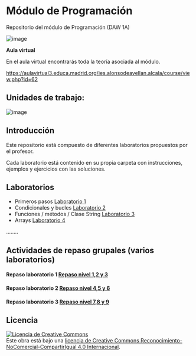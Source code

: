 # Módulo de Programación
Repositorio del módulo de Programación (DAW 1A)

![image](https://user-images.githubusercontent.com/91023374/137005780-b6054a28-b223-4614-a395-e57472378d84.png)


**Aula virtual**

En el aula virtual encontrarás toda la teoría asociada al módulo.

https://aulavirtual3.educa.madrid.org/ies.alonsodeavellan.alcala/course/view.php?id=62

## Unidades de trabajo:
![image](https://user-images.githubusercontent.com/91023374/133934743-b8542a8d-29b0-4f1f-b982-ce0fae00fbbf.png)

## Introducción
Este repositorio está compuesto de diferentes laboratorios propuestos por el profesor.

Cada laboratorio está contenido en su propia carpeta con instrucciones, ejemplos y ejercicios con las soluciones.

## Laboratorios
- Primeros pasos [Laboratorio 1](Lab1/Instrucciones_Lab1.md)
- Condicionales y bucles [Laboratorio 2](Lab2/Laboratorio2.md)
- Funciones / métodos / Clase String [Laboratorio 3](Lab3/Instrucciones_Lab3.md)
- Arrays [Laboratorio 4](Lab4/Instruccines_Lab4.md)

........

## Actividades de repaso grupales (varios laboratorios)
#### Repaso laboratorio 1 [Repaso nivel 1,2 y 3](Repaso/Repaso_Nivel_123.md)
#### Repaso laboratorio 2 [Repaso nivel 4,5 y 6](Repaso/Repaso_Nivel_456.md)
#### Repaso laboratorio 3 [Repaso nivel 7,8 y 9](Repaso/Repaso_Nivel_789.md)

## Licencia

<a rel="license" href="http://creativecommons.org/licenses/by-nc-sa/4.0/"><img alt="Licencia de Creative Commons" style="border-width:0" src="https://i.creativecommons.org/l/by-nc-sa/4.0/88x31.png" /></a><br />Este obra está bajo una <a rel="license" href="http://creativecommons.org/licenses/by-nc-sa/4.0/">licencia de Creative Commons Reconocimiento-NoComercial-CompartirIgual 4.0 Internacional</a>.
